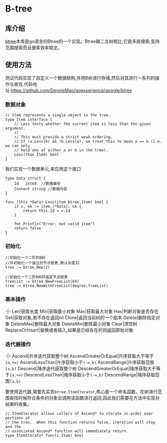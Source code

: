 # B-tree
## 库介绍
[btree](https://github.com/google/btree)本库是go语言的Btree的一个实现。Btree跟二叉树相比,它是多路搜索,支持范围搜索而且搜索效率稳定。

## 使用方法
测试代码实现了自定义一个数据结构,并用B树进行存储,然后对其进行一系列的操作与查找.代码地址:https://github.com/DennisMao/goexperience/google/btree


### 数据对象
```
// Item represents a single object in the tree.
type Item interface {
	// Less tests whether the current item is less than the given argument.
	//
	// This must provide a strict weak ordering.
	// If !a.Less(b) && !b.Less(a), we treat this to mean a == b (i.e. we can only
	// hold one of either a or b in the tree).
	Less(than Item) bool
}
``` 

我们实现一个数据单元,来应用这个接口

```
type Data struct {
	Id   int64  //数据编号
	Content string //数据内容
}

func (this *Data) Less(item btree.Item) bool {
	if v, ok := item.(*Data); ok {
		return this.Id < v.Id
	}

	fmt.Println("Error: not valid item")
	return false
}
```

### 初始化
```
//初始化一个二阶的B树
//并初始化一个独立的节点链表,默认长度32
tree := btree.New(2)  

//初始化一个二阶B树并指定节点链表
freeList := btree.NewFreeList(64)
tree := btree.NewWithFreeList(degree,freeList)
```


### 基本操作
-|-
Len|获取长度
Min|获取最小对象
Max|获取最大对象
Has|判断对象是否存在
Get|获取对象,若不存在返回nil
Clone|返回当前树的一个副本
Delete|删除指定对象
DeleteMax|删除最大对象
DeleteMin|删除最小对象
Clear|清空树
ReplaceOrInsert|替换或者插入,如果是已经存在的则返回原始对象

### 迭代器操作
-|-
Ascend|升序迭代获取整个树
AscendGreaterOrEqual|升序获取大于等于`[a,+∞)`
AscendLessThan|升序获取小于`(-∞,b)`
AscendRange|升序获取范围`[a,b)`
Descend|降序迭代获取整个树
DescendGreaterOrEqual|降序获取大于等于`[a,+∞)`
DescendLessThan|降序获取小于`(-∞,b)`
DescendRange|降序获取范围`[a,b)`

要使用迭代器,需要先实现`btree.ItemIterator`,核心是一个命名函数。在树进行范围查找时候符合条件的对象会调用该函数进行返回,因此我们需要在方法中实现对结果的收集。
```
// ItemIterator allows callers of Ascend* to iterate in-order over portions of
// the tree.  When this function returns false, iteration will stop and the
// associated Ascend* function will immediately return.
type ItemIterator func(i Item) bool
```

